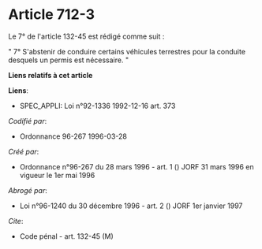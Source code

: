 # Article 712-3

Le 7° de l'article 132-45 est rédigé comme suit :

" 7° S'abstenir de conduire certains véhicules terrestres pour la conduite desquels un permis est nécessaire. "

**Liens relatifs à cet article**

**Liens**:

  - SPEC_APPLI: Loi n°92-1336 1992-12-16 art. 373

_Codifié par_:

  - Ordonnance 96-267 1996-03-28

_Créé par_:

  - Ordonnance n°96-267 du 28 mars 1996 - art. 1 () JORF 31 mars 1996 en vigueur le 1er mai 1996

_Abrogé par_:

  - Loi n°96-1240 du 30 décembre 1996 - art. 2 () JORF 1er janvier 1997

_Cite_:

  - Code pénal - art. 132-45 (M)

